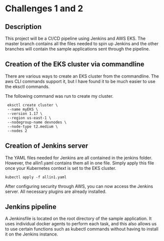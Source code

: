 # Challenges 1 and 2

## Description
This project will be a CI/CD pipeline using Jenkins and AWS EKS.  The master branch contains all the files needed to spin up Jenkins and the other branches will contain the sample applications sent through the pipeline.  

## Creation of the EKS cluster via commandline
There are various ways to create an EKS cluster from the commandline.  The aws CLI commands support it, but I have found it to be much easier to use the eksctl commands.

The following command was run to create my cluster.

``` 
 eksctl create cluster \
 --name myEKS \
 --version 1.17 \
 --region us-east-1 \
 --nodegroup-name devnodes \
 --node-type t2.medium \
 --nodes 2
 ```

## Creation of Jenkins server
The YAML files needed for Jenkins are all contained in the jenkins folder.  However, the allin1.yaml contains them all in one file.  Simply apply this file once your Kubernetes context is set to the EKS cluster.

```
kubectl apply -f allin1.yaml
```

After configuring security through AWS, you can now access the Jenkins server.  All necessary plugins are already installed.


## Jenkins pipeline
A Jenkinsfile is located on the root directory of the sample application.  It uses individual docker agents to perform each task, and this also allows us to use certain functions such as kubectl commands without having to install it on the Jenkins instance.
